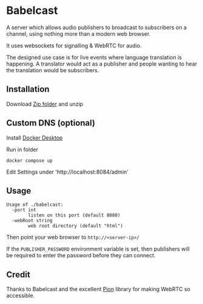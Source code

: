 # Babelcast

A server which allows audio publishers to broadcast to subscribers on a channel, using nothing more than a modern web browser.

It uses websockets for signalling & WebRTC for audio.

The designed use case is for live events where language translation is happening.
A translator would act as a publisher and people wanting to hear the translation would be subscribers.

## Installation 

Download [Zip folder](https://github.com/MaxWindt/live_audio_broadcaster/archive/refs/heads/main.zip) and unzip

## Custom DNS (optional)

Install [Docker Desktop](https://docs.docker.com/desktop/)

Run in folder
```
docker compose up 
```
Edit Settings under 'http://localhost:8084/admin'
## Usage
```
Usage of ./babelcast:
  -port int
    	listen on this port (default 8080)
  -webRoot string
    	web root directory (default "html")
```

Then point your web browser to `http://<server-ip>/`

If the `PUBLISHER_PASSWORD` environment variable is set, then publishers will be required to enter the
password before they can connect.

## Credit

Thanks to Babelcast and the excellent [Pion](https://github.com/pion/webrtc) library for making WebRTC so accessible.
